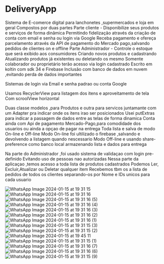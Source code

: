 ﻿# DeliveryApp

Sistema de E-comerce digital para lanchonetes ,supermercados e loja em geral
Compostos por duas partes
Parte cliente -
Disponibilize seus produtos e serviços de forma dinâmica 
Permitindo fidelização através da criação de conta com email e senha ou login via Google 
Receba pagamento e ofereça parcelamento através da API de pagamento do Mercado pago,salvando pedidos de clientes on e offline 
Parte Administrador -
Controle o estoque que será exibido aos consumidores 
Criando novos produtos e cadastrando 
Atualizando produtos já existentes ou deletando os mesmo
Somente colaborador ou proprietário terão acesso via login cadastrado
Escrito em koltin com sdk 34 e Firebase 
Inclusão com banco de dados em nuvem ,evitando perda de dados importantes

Sistemas de login via Email e senha padrao
ou conta Google

Usamos RecyclerView para listagem dos itens e aproveitamento de tela 
Com scroolView horizontal

Duas classe modelos ,para Produtos e outra para servicos
juntamante com um Adapter pra indicar onde os itens irao ser posicionados
Usei putExtras para indicar a passagem de dados entre as telas de forma dinamica
Conta ainda com Api de pagamento Mercado-Pago,para comodidade dos usuarios ou ainda a opçao de pagar na entrega
Toda lista e salva de modo On-line e Off-line
Modo On-line foi ultilizado o firebase ,salvando e devolvendo a listagem quando nescessario
Modo Off-line e usando share-preference como banco local armazenando lista e dados para entrega

Na parte do Administrador ,foi usado sistema de validaçao com login pre-definido
Evitando uso de pessoas nao autorizadas
Nessa parte da aplicaçao ,temos acesso a toda lista de produtos cadastrados
Podemos Ler, Excluir,Atualizar ou Deletar qualquer item 
Recebemos tbm os a lista de pedidos de todos os clientes separando-os por Nome e IDs unicos para cada usuario











 
 ![WhatsApp Image 2024-01-15 at 19 31 15](https://github.com/KmkzD3ev/DeliveryApp/assets/141889210/97ce62d1-3eb4-4b79-9141-1c4c97a9428d)
![WhatsApp Image 2024-01-15 at 19 31 16](https://github.com/KmkzD3ev/DeliveryApp/assets/141889210/580c285d-9e6e-445f-a9fb-536b49716ebb)
 ![WhatsApp Image 2024-01-15 at 19 31 16 (5)](https://github.com/KmkzD3ev/DeliveryApp/assets/141889210/f0252df2-2865-4ce5-a699-7f244556c66f)
![WhatsApp Image 2024-01-15 at 19 31 16 (4)](https://github.com/KmkzD3ev/DeliveryApp/assets/141889210/bf5d47e0-ee5c-4b46-825c-f80c7e297047)
![WhatsApp Image 2024-01-15 at 19 31 16 (3)](https://github.com/KmkzD3ev/DeliveryApp/assets/141889210/94bcf223-cacf-477c-b9cc-2f63e52bd2ed)
![WhatsApp Image 2024-01-15 at 19 31 16 (2)](https://github.com/KmkzD3ev/DeliveryApp/assets/141889210/8c54082b-c189-4272-b5c6-6168171759e6)
![WhatsApp Image 2024-01-15 at 19 31 16 (1)](https://github.com/KmkzD3ev/DeliveryApp/assets/141889210/913f3b4a-ef46-48d0-85be-a62406657c01)
![WhatsApp Image 2024-01-15 at 19 31 15 (3)](https://github.com/KmkzD3ev/DeliveryApp/assets/141889210/fb0630b0-8a65-4b60-836d-ed872e0979cd)
![WhatsApp Image 2024-01-15 at 19 31 15 (2)](https://github.com/KmkzD3ev/DeliveryApp/assets/141889210/9ae49f09-5cfc-476b-87e7-a46adc34c576)
![WhatsApp Image 2024-01-15 at 19 45 11](https://github.com/KmkzD3ev/DeliveryApp/assets/141889210/8042a014-f08f-4a83-8cbf-4673adea59a5)
![WhatsApp Image 2024-01-15 at 19 31 15 (1)](https://github.com/KmkzD3ev/DeliveryApp/assets/141889210/ad3e6bee-aa58-481e-a613-3803b101a701)
![WhatsApp Image 2024-01-15 at 19 31 16 (7)](https://github.com/KmkzD3ev/DeliveryApp/assets/141889210/8e2e2cca-efa5-4419-917d-2b52cfc22074)
![WhatsApp Image 2024-01-15 at 19 31 16 (6)](https://github.com/KmkzD3ev/DeliveryApp/assets/141889210/d7f531eb-bff1-49f8-83c0-2a67ad128fb1)
![WhatsApp Image 2024-01-15 at 19 31 15 (9)](https://github.com/KmkzD3ev/DeliveryApp/assets/141889210/ee87e504-2594-42e0-b419-ee581767bc08)


